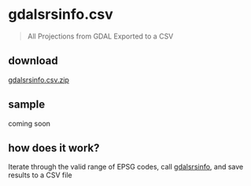 # gdalsrsinfo.csv
> All Projections from GDAL Exported to a CSV

## download
[gdalsrsinfo.csv.zip](https://raw.githubusercontent.com/DanielJDufour/gdalsrsinfo.csv/main/gdalsrsinfo.csv.zip)

## sample
coming soon

## how does it work?
Iterate through the valid range of EPSG codes,
call [gdalsrsinfo](https://gdal.org/programs/gdalsrsinfo.html),
and save results to a CSV file

